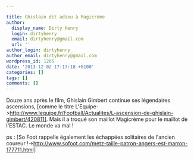 ```yaml
---

title: Ghislain dit adieu à Magicrème
author:
  display_name: Dirty Henry
  login: dirtyhenry
  email: dirtyhenry@gmail.com
  url: ''
author_login: dirtyhenry
author_email: dirtyhenry@gmail.com
wordpress_id: 1265
date: '2013-12-02 17:17:18 +0100'
categories: []
tags: []
comments: []
---
```

Douze ans après le film, Ghislain Gimbert continue ses légendaires ascensions, [comme le titre L'Equipe->http://www.lequipe.fr/Football/Actualites/L-ascension-de-ghislain-gimbert/420811]. Mais il a troqué son maillot Magicrème pour le maillot de l'ESTAC. Le monde va mal !

ps : [So Foot rappelle également les échappées solitaires de l'ancien coureur !->http://www.sofoot.com/metz-taille-patron-angers-est-marron-177711.html]
